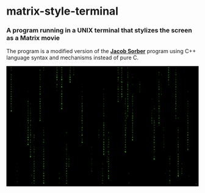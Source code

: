 # matrix-style-terminal

### A program running in a UNIX terminal that stylizes the screen as a Matrix movie

The program is a modified version of the [**Jacob Sorber**](https://www.youtube.com/watch?v=K8dCh3ZMLN8) program using C++ language syntax and mechanisms instead of pure C.

![](./screenshot.png)